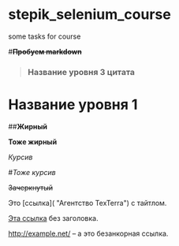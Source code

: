 # stepik_selenium_course
some tasks for course

#__~~Пробуем markdown~~__


>### Название уровня 3 цитата

# Название уровня 1

##__Жирный__


**Тоже жирный**


*Курсив*


#_Тоже курсив_


~~Зачеркнутый~~

Это [ссылка]( "Агентство TexTerra") с тайтлом.


[Эта ссылка](http://example.net/) без заголовка.


<http://example.net/> – а это безанкорная ссылка.

